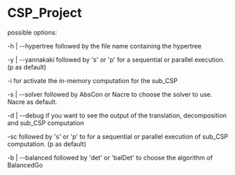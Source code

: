 # CSP_Project

possible options:

-h | --hypertree followed by the file name containing the hypertree

-y | --yannakaki followed by 's' or 'p' for a sequential or parallel execution. (p as default)

-i for activate the in-memory computation for the sub_CSP

-s | --solver followed by AbsCon or Nacre to choose the solver to use. Nacre as default.

-d | --debug if you want to see the output of the translation, decomposition and sub_CSP computation

-sc followed by 's' or 'p' to for a sequential or parallel execution of sub_CSP computation. (p as default)

-b | --balanced followed by 'det' or 'balDet' to choose the algorithm of BalancedGo

